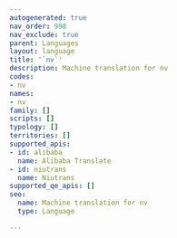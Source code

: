 ```yaml
---
autogenerated: true
nav_order: 998
nav_exclude: true
parent: Languages
layout: language
title: '`nv`'
description: Machine translation for nv
codes:
- nv
names:
- nv
family: []
scripts: []
typology: []
territories: []
supported_apis:
- id: alibaba
  name: Alibaba Translate
- id: niutrans
  name: Niutrans
supported_qe_apis: []
seo:
  name: Machine translation for nv
  type: Language

---
```


